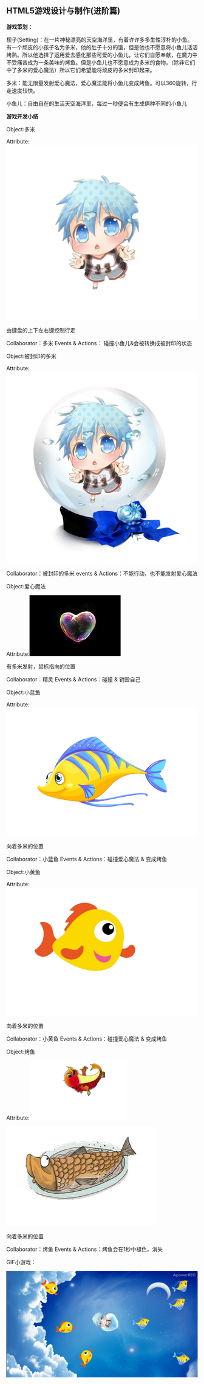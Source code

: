 HTML5游戏设计与制作(进阶篇)
-----

**游戏策划：**

楔子(Setting)：在一片神秘漂亮的天空海洋里，有着许许多多生性淳朴的小鱼。有一个顽皮的小孩子名为多米，他的肚子十分的饿，但是他也不愿意将小鱼儿活活烤熟。所以他选择了运用爱去感化那些可爱的小鱼儿，让它们自愿奉献，在魔力中不受痛苦成为一条美味的烤鱼。但是小鱼儿也不愿意成为多米的食物，（除非它们中了多米的爱心魔法）所以它们希望能将顽皮的多米封印起来。

多米：能无限量发射爱心魔法，爱心魔法能将小鱼儿变成烤鱼。可以360旋转，行走速度较快。

小鱼儿：自由自在的生活天空海洋里，每过一秒便会有生成俩种不同的小鱼儿

**游戏开发小结**

Object:多米


Attribute:![](images/xiaoxiao.png)

由键盘的上下左右键控制行走

Collaborator：多米 Events & Actions：
碰撞小鱼儿&会被转换成被封印的状态

Object:被封印的多米

Attribute:![](images/xiaopengyou.jpg)

Collaborator：被封印的多米 events & Actions：不能行动，也不能发射爱心魔法

Object:爱心魔法

Attribute:![](images/paopao.jpg)

有多米发射，鼠标指向的位置

Collaborator：精灵 Events & Actions：碰撞 & 销毁自己

Object:小蓝鱼

Attribute:![](images/鱼鱼1.png)

向着多米的位置

Collaborator：小蓝鱼 Events & Actions：碰撞爱心魔法 & 变成烤鱼 

Object:小黄鱼

Attribute:![](images/xiaohuangyu.png)

向着多米的位置

Collaborator：小黄鱼 Events & Actions：碰撞爱心魔法 & 变成烤鱼 

Object:烤鱼

Attribute:![](images/吃1.png)

![](images/吃2.png)

向着多米的位置

Collaborator：烤鱼 Events & Actions：烤鱼会在1秒中褪色，消失


GIF小游戏：

![](images/youxiyouxi.gif)


